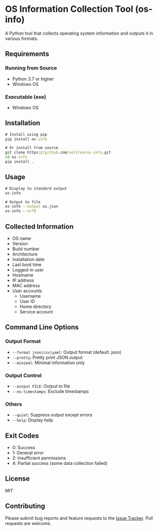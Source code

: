 # OS Information Collection Tool (os-info)

A Python tool that collects operating system information and outputs it in various formats.

## Requirements

### Running from Source
- Python 3.7 or higher
- Windows OS

### Executable (exe)
- Windows OS

## Installation

```cmd
# Install using pip
pip install os-info

# Or install from source
git clone https://github.com/veltrea/os-info.git
cd os-info
pip install .
```

## Usage

```cmd
# Display to standard output
os-info

# Output to file
os-info --output os.json
os-info --utf8
```

## Collected Information

- OS name
- Version
- Build number
- Architecture
- Installation date
- Last boot time
- Logged-in user
- Hostname
- IP address
- MAC address
- User accounts
  - Username
  - User ID
  - Home directory
  - Service account

## Command Line Options

### Output Format
- `--format json|csv|yaml`: Output format (default: json)
- `--pretty`: Pretty print JSON output
- `--minimal`: Minimal information only

### Output Control
- `--output FILE`: Output to file
- `--no-timestamps`: Exclude timestamps

### Others
- `--quiet`: Suppress output except errors
- `--help`: Display help

## Exit Codes

- 0: Success
- 1: General error
- 2: Insufficient permissions
- 4: Partial success (some data collection failed)

## License

MIT

## Contributing

Please submit bug reports and feature requests to the [Issue Tracker](https://github.com/veltrea/os-info/issues).
Pull requests are welcome.
